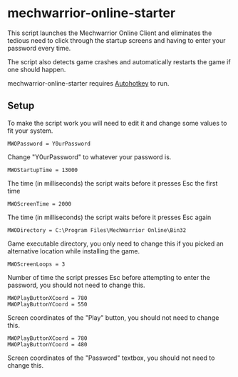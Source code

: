 # mechwarrior-online-starter

This script launches the Mechwarrior Online Client and eliminates the tedious need to click through the
startup screens and having to enter your password every time.

The script also detects game crashes and automatically restarts the game if one should happen.

mechwarrior-online-starter requires [Autohotkey](https://autohotkey.com/) to run.

## Setup

To make the script work you will need to edit it and change some values to fit your system.

    MWOPassword = Y0urPassword
    
Change "Y0urPassword" to whatever your password is.

    MWOStartupTime = 13000

The time (in milliseconds) the script waits before it presses Esc the first time

    MWOScreenTime = 2000
    
 The time (in milliseconds) the script waits before it presses Esc again

    MWODirectory = C:\Program Files\MechWarrior Online\Bin32

Game executable directory, you only need to change this if you picked an alternative location while installing the game.

    MWOScreenLoops = 3
    
Number of time the script presses Esc before attempting to enter the password, you should not need to change this.

    MWOPlayButtonXCoord = 780
    MWOPlayButtonYCoord = 550

Screen coordinates of the "Play" button, you should not need to change this.

    MWOPlayButtonXCoord = 780
    MWOPlayButtonYCoord = 480

Screen coordinates of the "Password" textbox, you should not need to change this.
